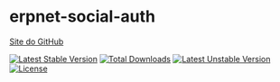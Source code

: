 # erpnet-social-auth

[Site do GitHub](https://github.com/lucianobapo/erpnet-social-auth)

[![Latest Stable Version](https://poser.pugx.org/ilhanet/erpnet-social-auth/v/stable)](https://packagist.org/packages/ilhanet/erpnet-social-auth) 
[![Total Downloads](https://poser.pugx.org/ilhanet/erpnet-social-auth/downloads)](https://packagist.org/packages/ilhanet/erpnet-social-auth) 
[![Latest Unstable Version](https://poser.pugx.org/ilhanet/erpnet-social-auth/v/unstable)](https://packagist.org/packages/ilhanet/erpnet-social-auth) 
[![License](https://poser.pugx.org/ilhanet/erpnet-social-auth/license)](https://packagist.org/packages/ilhanet/erpnet-social-auth)